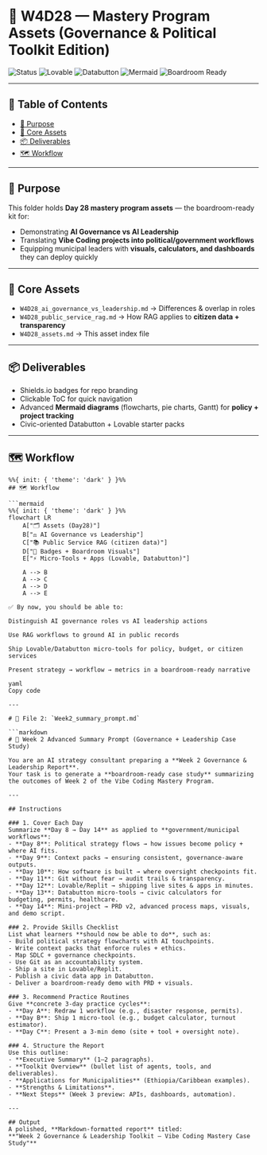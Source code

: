 # 🎨 W4D28 — Mastery Program Assets (Governance & Political Toolkit Edition)

![Status](https://img.shields.io/badge/Day-28-blueviolet?style=for-the-badge)
![Lovable](https://img.shields.io/badge/Lovable-App_Builder-green?style=for-the-badge)
![Databutton](https://img.shields.io/badge/Databutton-Micro_Tools-orange?style=for-the-badge)
![Mermaid](https://img.shields.io/badge/Mermaid-Workflows-blue?style=for-the-badge)
![Boardroom Ready](https://img.shields.io/badge/Output-Boardroom_Ready-purple?style=for-the-badge)

---

## 📑 Table of Contents
- [🎯 Purpose](#-purpose)
- [📂 Core Assets](#-core-assets)
- [📦 Deliverables](#-deliverables)
- [🗺 Workflow](#-workflow)

---

## 🎯 Purpose
This folder holds **Day 28 mastery program assets** — the boardroom-ready kit for:
- Demonstrating **AI Governance vs AI Leadership**  
- Translating **Vibe Coding projects into political/government workflows**  
- Equipping municipal leaders with **visuals, calculators, and dashboards** they can deploy quickly  

---

## 📂 Core Assets
- `W4D28_ai_governance_vs_leadership.md` → Differences & overlap in roles  
- `W4D28_public_service_rag.md` → How RAG applies to **citizen data + transparency**  
- `W4D28_assets.md` → This asset index file  

---

## 📦 Deliverables
- Shields.io badges for repo branding  
- Clickable ToC for quick navigation  
- Advanced **Mermaid diagrams** (flowcharts, pie charts, Gantt) for **policy + project tracking**  
- Civic-oriented Databutton + Lovable starter packs  

---

## 🗺 Workflow

```mermaid
%%{ init: { 'theme': 'dark' } }%%
## 🗺 Workflow

```mermaid
%%{ init: { 'theme': 'dark' } }%%
flowchart LR
    A["🗂 Assets (Day28)"]
    B["⚖️ AI Governance vs Leadership"]
    C["📚 Public Service RAG (citizen data)"]
    D["🎨 Badges + Boardroom Visuals"]
    E["⚡ Micro-Tools + Apps (Lovable, Databutton)"]

    A --> B
    A --> C
    A --> D
    A --> E

✅ By now, you should be able to:

Distinguish AI governance roles vs AI leadership actions

Use RAG workflows to ground AI in public records

Ship Lovable/Databutton micro-tools for policy, budget, or citizen services

Present strategy → workflow → metrics in a boardroom-ready narrative

yaml
Copy code

---

# 📂 File 2: `Week2_summary_prompt.md`

```markdown
# 📝 Week 2 Advanced Summary Prompt (Governance + Leadership Case Study)

You are an AI strategy consultant preparing a **Week 2 Governance & Leadership Report**.  
Your task is to generate a **boardroom-ready case study** summarizing the outcomes of Week 2 of the Vibe Coding Mastery Program.

---

## Instructions

### 1. Cover Each Day
Summarize **Day 8 → Day 14** as applied to **government/municipal workflows**:
- **Day 8**: Political strategy flows → how issues become policy + where AI fits.  
- **Day 9**: Context packs → ensuring consistent, governance-aware outputs.  
- **Day 10**: How software is built → where oversight checkpoints fit.  
- **Day 11**: Git without fear → audit trails & transparency.  
- **Day 12**: Lovable/Replit → shipping live sites & apps in minutes.  
- **Day 13**: Databutton micro-tools → civic calculators for budgeting, permits, healthcare.  
- **Day 14**: Mini-project → PRD v2, advanced process maps, visuals, and demo script.  

### 2. Provide Skills Checklist
List what learners **should now be able to do**, such as:
- Build political strategy flowcharts with AI touchpoints.  
- Write context packs that enforce rules + ethics.  
- Map SDLC + governance checkpoints.  
- Use Git as an accountability system.  
- Ship a site in Lovable/Replit.  
- Publish a civic data app in Databutton.  
- Deliver a boardroom-ready demo with PRD + visuals.  

### 3. Recommend Practice Routines
Give **concrete 3-day practice cycles**:
- **Day A**: Redraw 1 workflow (e.g., disaster response, permits).  
- **Day B**: Ship 1 micro-tool (e.g., budget calculator, turnout estimator).  
- **Day C**: Present a 3-min demo (site + tool + oversight note).  

### 4. Structure the Report
Use this outline:
- **Executive Summary** (1–2 paragraphs).  
- **Toolkit Overview** (bullet list of agents, tools, and deliverables).  
- **Applications for Municipalities** (Ethiopia/Caribbean examples).  
- **Strengths & Limitations**.  
- **Next Steps** (Week 3 preview: APIs, dashboards, automation).  

---

## Output
A polished, **Markdown-formatted report** titled:  
**"Week 2 Governance & Leadership Toolkit — Vibe Coding Mastery Case Study"**
